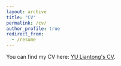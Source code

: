 ```yaml
---
layout: archive
title: "CV"
permalink: /cv/
author_profile: true
redirect_from:
  - /resume
---
```



You can find my CV here: [YU Liantong's CV](../files/Curriculum_Vitae.pdf).
